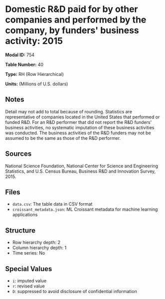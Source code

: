# Domestic R&D paid for by other companies and performed by the company, by funders' business activity: 2015

**Modal ID:** 754

**Table Number:** 40

**Type:** RH (Row Hierarchical)

**Units:** (Millions of U.S. dollars)

## Notes

Detail may not add to total because of rounding. Statistics are representative of companies located in the United States that performed or funded R&D. For an R&D performer that did not report the R&D funders' business activities, no systematic imputation of these business activities was conducted. The business activities of the R&D funders may not be assumed to be the same as those of the R&D performer.

## Sources

National Science Foundation, National Center for Science and Engineering Statistics, and U.S. Census Bureau, Business R&D and Innovation Survey, 2015.

## Files

- `data.csv`: The table data in CSV format
- `croissant_metadata.json`: ML Croissant metadata for machine learning applications

## Structure

- Row hierarchy depth: 2
- Column hierarchy depth: 1
- Time series: No

## Special Values

- `i`: imputed value
- `r`: revised value
- `D`: suppressed to avoid disclosure of confidential information
